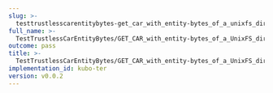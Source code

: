 ```yaml
---
slug: >-
  testtrustlesscarentitybytes-get_car_with_entity-bytes_of_a_unixfs_directory_(accept_header)-header_accept-ranges
full_name: >-
  TestTrustlessCarEntityBytes/GET_CAR_with_entity-bytes_of_a_UnixFS_directory_(Accept_Header)/Header_Accept-Ranges
outcome: pass
title: >-
  TestTrustlessCarEntityBytes/GET_CAR_with_entity-bytes_of_a_UnixFS_directory_(Accept_Header)/Header_Accept-Ranges
implementation_id: kubo-ter
version: v0.0.2
---
```


